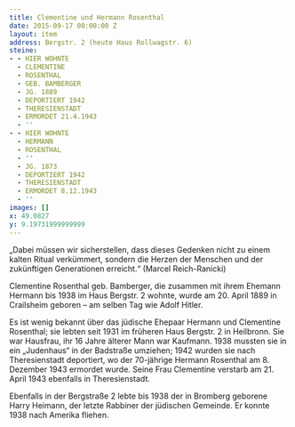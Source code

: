 ```yaml
---
title: Clementine und Hermann Rosenthal
date: 2015-09-17 00:00:00 Z
layout: item
address: Bergstr. 2 (heute Haus Rollwagstr. 6)
steine:
- - HIER WOHNTE
  - CLEMENTINE
  - ROSENTHAL 
  - GEB. BAMBERGER 
  - JG. 1889 
  - DEPORTIERT 1942
  - THERESIENSTADT
  - ERMORDET 21.4.1943
  - ''
- - HIER WOHNTE
  - HERMANN
  - ROSENTHAL
  - ''
  - JG. 1873
  - DEPORTIERT 1942
  - THERESIENSTADT
  - ERMORDET 8.12.1943
  - ''
images: []
x: 49.0827
y: 9.19731999999999
---
```


„Dabei müssen wir sicherstellen, dass dieses Gedenken nicht zu einem kalten Ritual verkümmert, sondern die Herzen der Menschen und der zukünftigen Generationen erreicht.“ 
(Marcel Reich-Ranicki)

Clementine Rosenthal geb. Bamberger, die zusammen mit ihrem Ehemann Hermann bis 1938 im Haus Bergstr. 2 wohnte, wurde am 20. April 1889 in Crailsheim geboren – am selben Tag wie Adolf Hitler. 

Es ist wenig bekannt über das jüdische Ehepaar Hermann und Clementine Rosenthal; sie lebten seit 1931 im früheren Haus Bergstr. 2 in Heilbronn. Sie war Hausfrau, ihr 16 Jahre älterer Mann war Kaufmann. 1938 mussten sie in ein „Judenhaus“ in der Badstraße umziehen; 1942 wurden sie nach Theresienstadt deportiert, wo der 70-jährige Hermann Rosenthal am 8. Dezember 1943 ermordet wurde. Seine Frau Clementine verstarb am 21. April 1943 ebenfalls in Theresienstadt. 

Ebenfalls in der Bergstraße 2 lebte bis 1938 der in Bromberg geborene Harry Heimann, der letzte Rabbiner der jüdischen Gemeinde. Er konnte 1938 nach Amerika fliehen.